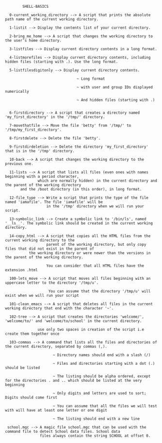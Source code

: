             SHELL-BASICS 

      0-current_working_directory --> A script that prints the absolute path name of the current working directory.

      1-listit --> Display the contents list of your current directory.

      2-bring_me_home --> A script that changes the working directory to the user’s home directory.

      3-listfiles --> Display current directory contents in a long format.

      4-listmorefiles --> Display current directory contents, including hidden files (starting with .). Use the long format.

      5-listfilesdigitonly --> Display current directory contents.

                                     ~ Long format

                                     ~ with user and group IDs displayed numerically

                                     ~ And hidden files (starting with .)


      6-firstdirectory --> A script that creates a directory named 'my_first_directory' in the '/tmp/' directory.
      
      7-movethatfile --> Move the file 'betty' from '/tmp/' to '/tmp/my_first_directory'.

      8-firstdelete --> Delete the file 'betty'.
      
      9-firstdirdeletion --> Delete the directory 'my_first_directory' that is in the '/tmp' directory.

      10-back --> A script that changes the working directory to the previous one.

      11-lists --> A script that lists all files (even ones with names beginning with a period character,
                   which are normally hidden) in the current directory and the parent of the working directory 
		   and the /boot directory (in this order), in long format.

      12-file_type --> Write a script that prints the type of the file named 'iamafile'. The file 'iamafile' will be 
                       in the '/tmp' directory when we will run your script.		   

      13-symbolic_link --> Create a symbolic link to '/bin/ls', named '__ls__'. The symbolic link should be created in the current working directory.

      14-copy_html --> A script that copies all the HTML files from the current working directory to the 
                       parent of the working directory, but only copy files that did not exist in the parent of 
		       the working directory or were newer than the versions in the parent of the working directory.

                       You can consider that all HTML files have the extension .html

      100-lets_move --> A script that moves all files beginning with an uppercase letter to the directory '/tmp/u'.

                        You can assume that the directory '/tmp/u' will exist when we will run your script		      

      101-clean_emacs --> A script that deletes all files in the current working directory that end with the character '~'.

      102-tree --> A script that creates the directories 'welcome/', 'welcome/to/' and 'welcome/to/school' in the current directory.

                   use only two spaces in creation of the script i.e create them together once 

      103-commas --> A command that lists all the files and directories of the current directory, separated by commas (,).

                          ~ Directory names should end with a slash (/)

                          ~ Files and directories starting with a dot (.) should be listed

                          ~ The listing should be alpha ordered, except for the directories . and .. which should be listed at the very beginning

                          ~ Only digits and letters are used to sort; Digits should come first

                          ~ You can assume that all the files we will test with will have at least one letter or one digit

                          ~ The listing should end with a new line 

     school.mgc --> A magic file school.mgc that can be used with the command file to detect School data files. School data 
                    files always contain the string SCHOOL at offset 0.			  

